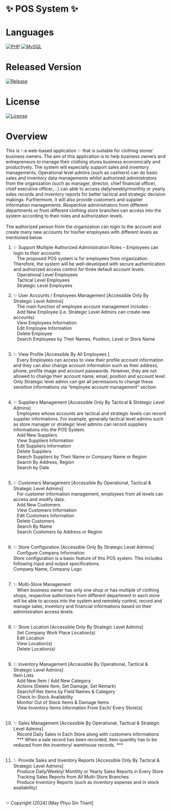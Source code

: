 <h1> ✨ POS System ✨</h1>

# Languages
[![PHP](https://img.shields.io/badge/PHP-blue)](https://www.php.net/)
[![MySQL](https://img.shields.io/badge/MySQL-blue)](https://www.mysql.com/) <br/>
# Released Version
[![Release](https://badgen.net/github/release/mayphyusinthant/pos-system?include_releases&label=Release)](https://github.com/mayphyusinthant/pos-system/releases/tag/v1.0.0)<br/>
# License
[![License](https://img.shields.io/badge/License-Apache%202.0-blue.svg)](LICENSE)
<br/>

# Overview 
This is ✨a web-based application ✨ that is suitable for clothing stores' business owners. The aim of this application is to help business owners and entrepreneurs to manage their clothing stores business economically and productively. The system will especially support sales and inventory managements. Operational level admins (such as cashiers) can do basic sales and inventory data managements whilst authorized administrators from the organization (such as manager, director, chief financial officer, chief executive officer,…) can able to access daily/weekly/monthly or yearly sales records and inventory reports for better tactical and strategic decision makings. Furthermore, it will also provide customers and supplier information managements. Respective administrators from different departments or from different clothing store branches can access into the system according to their roles and authorization levels. 
<br/> <br/>
The authorized person from the organization can login to the account and create many new accounts for his/her employees with different levels as mentioned below.<br/>

1.	✨ Support Multiple Authorized Administration Roles – Employees can login to their accounts <br/>
&ensp;	The proposed POS system is for employees from organization. Therefore, the system will be well-developed with secure authentication and authorized access control for three default account levels. <br/>
&ensp;	Operational Level Employees<br/>
&ensp;	Tactical Level Employees<br/>
&ensp;	Strategic Level Employees<br/>

2.	✨ User Accounts / Employees Management 	[Accessible Only By Strategic Level Admins]<br/>
&ensp;	The main function of employee account management includes - <br/>
&ensp;	Add New Employee (i.e. Strategic Level Admins can create new accounts)<br/>
&ensp;	View Employees Information<br/>
&ensp;	Edit Employee Information<br/>
&ensp;	Delete Employee<br/>
&ensp;	Search Employees by Their Names, Position, Level or Store Name <br/><br/>

3.	✨ View Profile [Accessible By All Employees ]<br/>
&ensp;	Every Employees can access to view their profile account information and they can also change account information such as their address, phone, profile image and account passwords. However, they are not allowed to change their account name, email, position and account level. Only Strategic level admin can get all permissions to change these sensitive informations via “employee account management” section.
<br/><br/>

4.	✨ Suppliers Management 		[Accessible Only By Tactical & Strategic Level Admins]<br/>
&ensp;	Employees whose accounts are tactical and strategic levels can record supplier informations. For example, generally tactical level admins such as store manager or strategic level admins can record suppliers informations into the POS System. <br/>
&ensp;	Add New Suppliers <br/>
&ensp;	View Suppliers Information<br/>
&ensp;	Edit Suppliers Information<br/>
&ensp;	Delete Suppliers<br/>
&ensp;	Search Suppliers by Their Name or Company Name or Region<br/>
&ensp;	Search By Address, Region<br/>
&ensp;	Search by Date <br/><br/>

5.	✨ Customers Management 	[Accessible By Operational, Tactical & Strategic Level Admins]<br/>
&ensp;	For customer information management, employees from all levels can access and modify data. <br/>
&ensp;	Add New Customers <br/>
&ensp;	View Customers Information<br/>
&ensp;	Edit Customers Information<br/>
&ensp;	Delete Customers<br/>
&ensp;	Search By Name<br/>
&ensp;	Search Customers by Address or Region<br/><br/>

6.	✨ Store Configuration 		[Accessible Only By Strategic Level Admins]<br/>
&ensp; Configure Company Information <br/>
	Store configuration is a basic feature of this POS system. This includes following input and output specifications. <br/>
Company Name, Company Logo<br/><br/>

7.	✨ Multi-Store Management<br/>
&ensp; When business owner has only one shop or has multiple of clothing shops, respective authorizers from different department in each store will be able to access into the system and remotely control, record and manage sales, inventory and financial informations based on their administration access levels.<br/><br/>

8.	✨ Store Location 		[Accessible Only By Strategic Level Admins]<br/>
&ensp;	Set Company Work Place Location(s)<br/>
&ensp;	Edit Location<br/>
&ensp;	View Location(s)<br/>
&ensp;	Delete Location(s)<br/><br/>

9.	✨ Inventory Management 	[Accessible By Operational, Tactical & Strategic Level Admins]<br/>
Item Lists<br/>
&ensp;	Add New Item / Add New Category<br/>
&ensp;	Actions (Delete Item, Set Damage, Set Remark)<br/>
&ensp;	Search/Filter Items by Field Names & Category<br/>
&ensp;	Check In-Stock Availability <br/>
&ensp;	Monitor Out of Stock Items & Damage Items<br/>
&ensp;	View Inventory Items Information From Each/ Every Store(s)<br/><br/>

10.	✨ Sales Management 	[Accessible By Operational, Tactical & Strategic Level Admins]<br/>
&ensp;	Record Daily Sales in Each Store along with customers informations<br/>
&ensp;  *** When a sale record has been recorded, item quantity has to be reduced from the inventory/ warehouse records. ***<br/><br/>

11.	✨ Provide Sales and Inventory Reports [Accessible Only By Tactical & Strategic Level Admins]<br/>
&ensp;	Produce Daily/Weekly/ Monthly or Yearly Sales Reports in Every Store<br/>
&ensp;	Tracking Sales Reports from All Multi-Store Branches<br/>
&ensp;  Produce Inventory Reports (such as inventory expense and in stock availability)  <br/><br/>

✨ Copyright [2024] [May Phyu Sin Thant]
